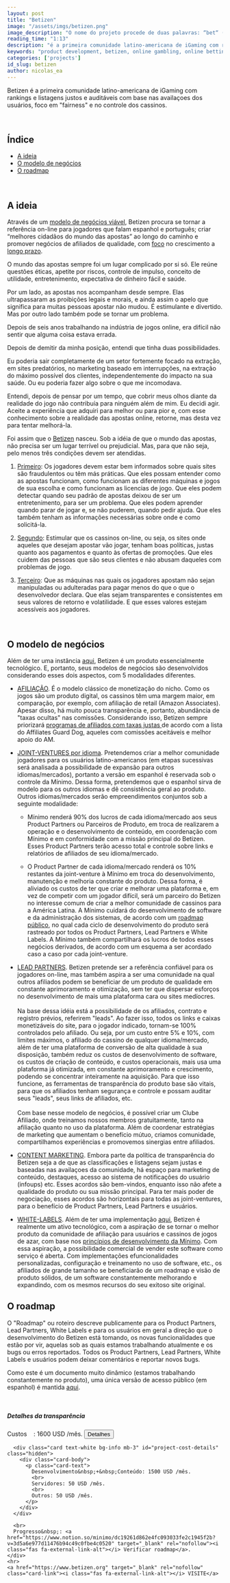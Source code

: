 ```yaml
---
layout: post
title: "Betizen"
image: "/assets/imgs/betizen.png"
image_description: "O nome do projeto procede de duas palavras: “bet“ (aposta) e “citizen“ (cidadão)."
reading_time: "1:13"
description: "é a primeira comunidade latino-americana de iGaming com rankings e listagens justos e auditáveis com base nas availaçoes dos usuários, foco em 'fairness' e no controle dos cassinos."
keywords: "product development, betizen, online gambling, online betting"
categories: ['projects']
id_slug: betizen
author: nicolas_ea
---
```


Betizen é a primeira comunidade latino-americana de iGaming com rankings e listagens justos e auditáveis com base nas availaçoes dos usuários, foco em "fairness" e no controle dos cassinos.

<br>

## Índice

* <a href="#a-ideia">A ideia</a>
* <a href="#o-modelo-de-negócios">O modelo de negócios</a>
* <a href="#o-roadmap">O roadmap</a>

<br>

## A ideia

Através de um [modelo de negócios viável](#o-modelo-de-negócios), Betizen procura se tornar a referência on-line para jogadores que falam espanhol e português; criar “melhores cidadãos do mundo das apostas” ao longo do caminho e promover negócios de afiliados de qualidade, com [foco](/pt/manifesto/#em-foco) no crescimento a [longo prazo](/pt/manifesto/#em-largo-plazo).

O mundo das apostas sempre foi um lugar complicado por si só. Ele reúne questões éticas, apetite por riscos, controle de impulso, conceito de utilidade, entretenimento, expectativa de dinheiro fácil e saúde.

Por um lado, as apostas nos acompanham desde sempre. Elas ultrapassaram as proibições legais e morais, e ainda assim o apelo que significa para muitas pessoas apostar não mudou. É estimulante e divertido. Mas por outro lado também pode se tornar um problema.

Depois de seis anos trabalhando na indústria de jogos online,
era difícil não sentir que alguma coisa estava errada.

Depois de demitir da minha posição, entendi que tinha duas possibilidades.

Eu poderia sair completamente de um setor fortemente focado na extração, em sites predatórios, no marketing baseado em interrupções, na extração do máximo possível dos clientes, independentemente do impacto na sua saúde.
Ou eu poderia fazer algo sobre o que me incomodava.

Entendi, depois de pensar por um tempo, que cobrir meus olhos diante da realidade do jogo não contribuía para ninguém além de mim.
Eu decidi agir. Aceite a experiência que adquiri para melhor ou para pior e, com esse conhecimento sobre a realidade das apostas online, retorne, mas desta vez para tentar melhorá-la.

Foi assim que o [Betizen](https://www.betizen.org) nasceu. Sob a idéia de que o mundo das apostas, não precisa ser um lugar terrível ou prejudicial. Mas, para que não seja, pelo menos três condições devem ser atendidas.

1. <u>Primeiro</u>: Os jogadores devem estar bem informados sobre quais sites são fraudulentos ou têm más práticas. Que eles possam entender como as apostas funcionam, como funcionam as diferentes máquinas e jogos de sua escolha e como funcionam as licencias de jogo. Que eles podem detectar quando seu padrão de apostas deixou de ser um entretenimento, para ser um problema. Que eles podem aprender quando parar de jogar e, se não puderem, quando pedir ajuda. Que eles também tenham as informações necessárias sobre onde e como solicitá-la.

2. <u>Segundo</u>: Estimular que os cassinos on-line, ou seja, os sites onde aqueles que desejam apostar vão jogar, tenham boas políticas, justas quanto aos pagamentos e quanto às ofertas de promoções. Que eles cuidem das pessoas que são seus clientes e não abusam daqueles com problemas de jogo.

3. <u>Terceiro</u>: Que as máquinas nas quais os jogadores apostam não sejan manipuladas ou adulteradas para pagar menos do que o que o desenvolvedor declara. Que elas sejam transparentes e consistentes em seus valores de retorno e volatilidade. E que esses valores estejam acessíveis aos jogadores.

<br>

## O modelo de negócios

Além de ter uma instância [aqui](https://www.betizen.org), Betizen é um produto essencialmente tecnológico. E, portanto, seus modelos de negócios são desenvolvidos considerando esses dois aspectos, com 5 modalidades diferentes.

* <u>AFILIAÇÃO</u>. É o modelo clássico de monetização do nicho. Como os jogos são um produto digital, os cassinos têm uma margem maior, em comparação, por exemplo, com afiliação de retail (Amazon Associates). Apesar disso, há muito pouca transparência e, portanto, abundância de "taxas ocultas" nas comissões. Considerando isso, Betizen sempre priorizará <a href="https://www.betizen.org/visita/transparencia-en-agd/" target="_blank" rel="nofollow"> programas de afiliados com taxas justas </a> de acordo com a lista do Affiliates Guard Dog, aqueles com comissões aceitáveis e melhor apoio do AM.

* <u>JOINT-VENTURES por idioma</u>. Pretendemos criar a melhor comunidade jogadores para os usuários latino-americanos (em etapas sucessivas será analisada a possibilidade de expansão para outros idiomas/mercados), portanto a versão em espanhol é reservada sob o controle da Mínimo. Dessa forma, pretendemos que o espanhol sirva de modelo para os outros idiomas e dê consistência geral ao produto. Outros idiomas/mercados serão empreendimentos conjuntos sob a seguinte modalidade:

  * Mínimo renderá 90% dos lucros de cada idioma/mercado aos seus Product Partners ou Parceiros de Produto, em troca de realizarem a operação e o desenvolvimento de conteúdo, em coordenação com Mínimo e em conformidade com a missão principal do Betizen. Esses Product Partners terão acesso total e controle sobre links e relatórios de afiliados de seu idioma/mercado.

  * O Product Partner de cada idioma/mercado renderá os 10% restantes da joint-venture à Mínimo em troca do desenvolvimento, manutenção e melhoria constante do produto. Dessa forma, é aliviado os custos de ter que criar e melhorar uma plataforma e, em vez de competir com um jogador difícil, será um parceiro do Betizen no interesse comum de criar a melhor comunidade de cassinos para a América Latina. A Mínimo cuidará do desenvolvimento de software e da administração dos sistemas, de acordo com um [roadmap público](#o-roadmap), no qual cada ciclo de desenvolvimento do produto será rastreado por todos os Product Partners, Lead Partners e White Labels. A Mínimo também compartilhará os lucros de todos esses negócios derivados, de acordo com um esquema a ser acordado caso a caso por cada joint-venture.

* <u>LEAD PARTNERS</u>. Betizen pretende ser a referência confiável para os jogadores on-line, mas também aspira a ser uma comunidade na qual outros afiliados podem se beneficiar de um produto de qualidade em constante aprimoramento e otimização, sem ter que dispersar esforços no desenvolvimento de mais uma plataforma cara ou sites medíocres.
<br> <br> Na base dessa idéia está a possibilidade de os afiliados, contrato e registro prévios, referirem "leads". Ao fazer isso, todos os links e caixas monetizáveis ​​do site, para o jogador indicado, tornam-se 100% controlados pelo afiliado. Ou seja, por um custo entre 5% e 10%, com limites máximos, o afiliado do cassino de qualquer idioma/mercado, além de ter uma plataforma de conversão de alta qualidade à sua disposição, também reduz os custos de desenvolvimento de software, os custos de criação de conteúdo, e custos operacionais, mais usa uma plataforma já otimizada, em constante aprimoramento e crescimento, podendo se concentrar inteiramente na aquisição. Para que isso funcione, as ferramentas de transparência do produto base são vitais, para que os afiliados tenham segurança e controle e possam auditar seus "leads", seus links de afiliados, etc. <br> <br> Com base nesse modelo de negócios, é possível criar um Clube Afiliado, onde treinamos nossos membros gratuitamente, tanto na afiliação quanto no uso da plataforma. Além de coordenar estratégias de marketing que aumentam o benefício mútuo, criamos comunidade, compartilhamos experiências e promovemos sinergias entre afiliados.

* <u>CONTENT MARKETING</u>. Embora parte da política de transparência do Betizen seja a de que as classificações e listagens sejam justas e baseadas nas availaçoes da comunidade, há espaço para marketing de conteúdo, destaques, acesso ao sistema de notificações do usuário (infoups) etc. Esses acordos são bem-vindos, enquanto isso não afete a qualidade do produto ou sua missão principal. Para ter mais poder de negociação, esses acordos são horizontais para todas as joint-ventures, para o benefício de Product Partners, Lead Partners e usuários.

* <u>WHITE-LABELS</u>. Além de ter uma implementação [aqui](https://www.betizen.org), Betizen é realmente um ativo tecnológico, com a aspiração de se tornar o melhor produto da comunidade de afiliação para usuários e cassinos de jogos de azar, com base nos [princípios de desenvolvimento da Mínimo](/pt/manifesto/#principios). Com essa aspiração, a possibilidade comercial de vender este software como serviço é aberta. Com implementações efuncionalidades personalizadas, configuração e treinamento no uso de software, etc., os afiliados de grande tamanho se beneficiarão de um roadmap e visão de produto sólidos, de um software constantemente melhorando e expandindo, com os mesmos recursos do seu exitoso site original.

## O roadmap

O "Roadmap" ou roteiro descreve publicamente para os Product Partners, Lead Partners, White Labels e para os usuários em geral a direção que o desenvolvimento do Betizen está tomando, os novas funcionalidades que estão por vir, aquelas sob as quais estamos trabalhando atualmente e os bugs ou erros reportados. Todos os Product Partners, Lead Partners, White Labels e usuários podem deixar comentários e reportar novos bugs.

Como este é um documento muito dinâmico (estamos trabalhando constantemente no produto), uma única versão de acesso público (em espanhol) é mantida [aqui](https://www.notion.so/minimo/dc19261d862e4fc093033fe2c1945f2b?v=3d5a6e977d11476b94c49c0fbe4c0520).

<br>

<div class="card bg-light mb-3">
  <div class="card-body">
    <h5 class="card-title">Detalhes da transparência</h5>
    <div class="card-text">
      Custos&nbsp;&nbsp;&nbsp;&nbsp;: 1600 USD /mês. <button type="button" class="btn btn-info btn-sm" onclick="$('#project-cost-details').toggle();">Detalhes</button>

      <div class="card text-white bg-info mb-3" id="project-cost-details" class="hidden">
        <div class="card-body">
          <p class="card-text">
            Desenvolvimento&nbsp;+&nbsp;Conteúdo: 1500 USD /mês.
            <br>
            Servidores: 50 USD /mês.
            <br>
            Outros: 50 USD /mês.
          </p>
        </div>
      </div>     

      <br>
      Progresso&nbsp;: <a href="https://www.notion.so/minimo/dc19261d862e4fc093033fe2c1945f2b?v=3d5a6e977d11476b94c49c0fbe4c0520" target="_blank" rel="nofollow"><i class="fas fa-external-link-alt"></i> Verificar roadmap</a>.
    </div>
    <hr>
    <a href="https://www.betizen.org" target="_blank" rel="nofollow" class="card-link"><i class="fas fa-external-link-alt"></i> VISITE</a>
  </div>
</div>
